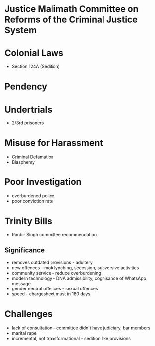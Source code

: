 # Justice Malimath Committee on Reforms of the Criminal Justice System

# Colonial Laws
- Section 124A (Sedition)
# Pendency
# Undertrials
- 2/3rd prisoners
# Misuse for Harassment
- Criminal Defamation
- Blasphemy
# Poor Investigation
- overburdened police
- poor conviction rate
# Trinity Bills
- Ranbir Singh committee recommendation
## Significance
- removes outdated provisions - adultery
- new offences - mob lynching, secession, subversive activities
- community service - reduce overburdening
- modern technology - DNA admissibility, cognisance of WhatsApp message
- gender neutral offences - sexual offences
- speed - chargesheet must in 180 days
# Challenges
- lack of consultation - committee didn't have judiciary, bar members
- marital rape
- incremental, not transformational - sedition like provisions